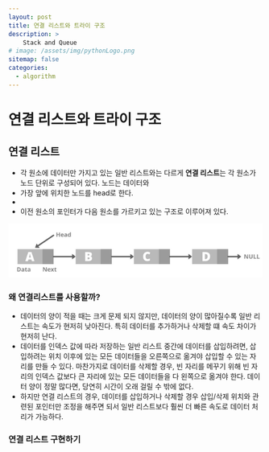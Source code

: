 ```yaml
---
layout: post
title: 연결 리스트와 트라이 구조
description: >
    Stack and Queue
# image: /assets/img/pythonLogo.png
sitemap: false
categories:
  - algorithm
---
```


# 연결 리스트와 트라이 구조
## 연결 리스트
- 각 원소에 데이터만 가지고 있는 일반 리스트와는 다르게 **연결 리스트**는 각 원소가 노드 단위로 구성되어 있다. 노드는 데이터와  
- 가장 앞에 위치한 노드를 head로 한다.
- 
- 이전 원소의 포인터가 다음 원소를 가르키고 있는 구조로 이루어져 있다.

![linked](/assets/img/algorithm/linkedlist.png)

### 왜 연결리스트를 사용할까?
- 데이터의 양이 적을 때는 크게 문제 되지 않지만, 데이터의 양이 많아질수록 일반 리스트는 속도가 현저히 낮아진다. 특히 데이터를 추가하거나 삭제할 떄 속도 차이가 현저히 난다.
- 데이터를 인덱스 값에 따라 저장하는 일반 리스트 중간에 데이터를 삽입하려면, 삽입하려는 위치 이후에 있는 모든 데이터들을 오른쪽으로 옮겨야 삽입할 수 있는 자리를 만들 수 있다. 마찬가지로 데이터를 삭제할 경우, 빈 자리를 메꾸기 위해 빈 자리의 인덱스 값보다 큰 자리에 있는 모든 데이터들을 다 왼쪽으로 옮겨야 한다. 데이터 양이 정말 많다면, 당연히 시간이 오래 걸릴 수 밖에 없다. 
- 하지만 연결 리스트의 경우, 데이터를 삽입하거나 삭제할 경우 삽입/삭제 위치와 관련된 포인터만 조정을 해주면 되서 일반 리스트보다 훨씬 더 빠른 속도로 데이터 처리가 가능하다.

### 연결 리스트 구현하기
